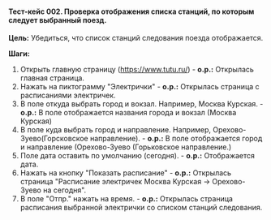 #### Тест-кейс 002. Проверка отображения списка станций, по которым следует выбранный поезд.

**Цель:** Убедиться, что список станций следования поезда отображается.

**Шаги:**

1. Открыть главную страницу (https://www.tutu.ru/) - **о.р.:** Открылась главная страница.
2. Нажать на пиктограмму "Электрички" - **о.р.:** Открылась страница с расписаниями электричек.
3. В поле откуда выбрать город и вокзал. Например, Москва Курская. - **о.р.:** В поле отображается названия города и вокзал (Москва Курская)
4. В поле куда выбрать город и направление. Например, Орехово-Зуево(Горсковское направление). - **о.р.:** В поле отображается город и направление (Орехово-Зуево (Горьковское направление.) 
5. Поле дата оставить по умолчанию (сегодня). - **о.р.:** Отображается дата.
6. Нажать на кнопку "Показать расписание" - **о.р.:** Открылась страница "Расписание электричек Москва Курская → Орехово-Зуево на сегодня".
7. В поле "Отпр." нажать на время. - **о.р.:** Открылась страница расписания выбранной электрички со списком станций следования.
